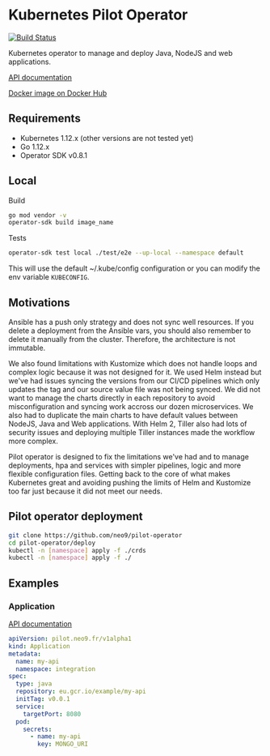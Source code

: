 # Kubernetes Pilot Operator

[![Build Status](https://travis-ci.org/neo9/pilot-operator.svg?branch=master)](https://travis-ci.org/neo9/pilot-operator)

Kubernetes operator to manage and deploy Java, NodeJS and web applications.

[API documentation](doc/api.md)

[Docker image on Docker Hub](https://hub.docker.com/r/neo9sas/pilot-operator)

## Requirements

- Kubernetes 1.12.x (other versions are not tested yet)
- Go 1.12.x
- Operator SDK v0.8.1

## Local

Build

```bash
go mod vendor -v
operator-sdk build image_name
```

Tests

```bash
operator-sdk test local ./test/e2e --up-local --namespace default
```

This will use the default ~/.kube/config configuration or you can
modify the env variable `KUBECONFIG`.

## Motivations

Ansible has a push only strategy and does not sync well resources.  If you
delete a deployment from the Ansible vars, you should also remember to delete
it manually from the cluster. Therefore, the architecture is not immutable.

We also found limitations with Kustomize which does not handle loops and
complex logic because it was not designed for it.  We used Helm instead but
we've had issues syncing the versions from our CI/CD pipelines which only
updates the tag and our source value file was not being synced. We did not want
to manage the charts directly in each repository to avoid misconfiguration and
syncing work accross our dozen microservices. We also had to duplicate the
main charts to have default values between NodeJS, Java and Web applications.
With Helm 2, Tiller also had lots of security issues and deploying multiple
Tiller instances made the workflow more complex.

Pilot operator is designed to fix the limitations we've had and to manage
deployments, hpa and services with simpler pipelines, logic and more flexible
configuration files. Getting back to the core of what makes Kubernetes great
and avoiding pushing the limits of Helm and Kustomize too far just because it
did not meet our needs.


## Pilot operator deployment

```bash
git clone https://github.com/neo9/pilot-operator
cd pilot-operator/deploy
kubectl -n [namespace] apply -f ./crds
kubectl -n [namespace] apply -f ./
```

## Examples

### Application

[API documentation](doc/api.md)

```yaml
apiVersion: pilot.neo9.fr/v1alpha1
kind: Application
metadata:
  name: my-api
  namespace: integration
spec:
  type: java
  repository: eu.gcr.io/example/my-api
  initTag: v0.0.1
  service:
    targetPort: 8080
  pod:
    secrets:
      - name: my-api
        key: MONGO_URI

```

